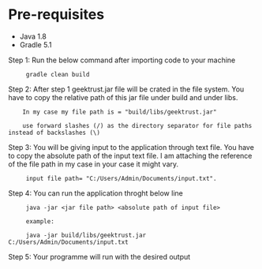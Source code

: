 
# Pre-requisites
* Java 1.8
* Gradle 5.1

Step 1:  Run the below command after importing code to your machine

         gradle clean build

Step 2:  After step 1 geektrust.jar file will be crated in the file system. 
         You have to copy the relative path of this jar file under build and under libs.

        In my case my file path is = "build/libs/geektrust.jar"

        use forward slashes (/) as the directory separator for file paths instead of backslashes (\)

Step 3:  You will be giving input to the application through text file.
         You have to copy the absolute path of the input text file.
         I am attaching the reference of the file path in my case in your case it might vary.

         input file path= "C:/Users/Admin/Documents/input.txt".

Step 4:  You can run the application throght below line
         
         java -jar <jar file path> <absolute path of input file>

         example:

         java -jar build/libs/geektrust.jar C:/Users/Admin/Documents/input.txt

Step 5: Your programme will run with the desired output
